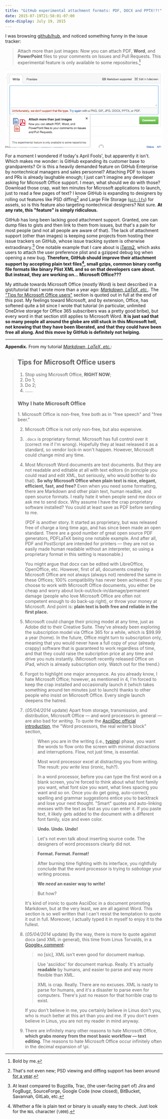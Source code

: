 ```yaml
---
title: "GitHub experimental attachment formats: PDF, DOCX and PPTX!?!"
date: 2015-07-19T21:58:01-07:00
date-display: July 19, 2015
---
```

I was browsing [github/hub](https://github.com/github/hub), and noticed something funny in the issue tracker:

> Attach more than just images: Now you can attach PDF, **Word**, and **PowerPoint** files to your comments on Issues and Pull Requests. This experimental feature is only available to some repositories.[^bold]

[^bold]: Bold by me.

!["Attach more than just images: Now you can attach PDF, Word, and PowerPoint files to your comments on Issues and Pull Requests." WOW, JUST WOW.](/img/20150719-github-attachment-new-formats.png)

For a moment I wondered if today's April Fools', but apparently it isn't. Which makes me wonder: is GitHub expanding its customer base to grandparents? Or is this a heavily demanded feature on GitHub Enterprise by nontechnical managers and sales personnel? Attaching PDF to issues and PRs is already laughable enough; I just can't imagine any developer asking for Microsoft Office support. I mean, what should we do with those? Download those crap, wait ten minutes for Microsoft applications to launch, just to read a few pages of text? I know GitHub is expanding to designers by rolling out features like PSD diffing[^psd] and Large File Storage ([`git-lfs`](https://git-lfs.github.com/)) for assets, so is this feature also targeting nontechnical designers? Not sure. **At any rate, this "feature" is simply ridiculous.**

[^psd]: That's not even new; PSD viewing and diffing support has been around [for a year](https://github.com/blog/1845-psd-viewing-diffing).

GitHub has long been lacking good attachment support. Granted, one can dump files to gists and then link to them from issues, but that's a pain for most people (and not all people are aware of that). The lack of attachment support (other than images) is keeping some projects from hosting their issue trackers on GitHub, whose issue tracking system is otherwise extraodinary.[^compare] One notable example that I care about is [iTerm2](https://gitlab.com/gnachman/iterm2/issues), which asks users to attach the user preference plist and a gzipped debug log when opening a new bug. **Therefore, GitHub should improve their attachment support by accepting plain text files[^text], small gzips, common binary config file formats like binary Plist XML and so on that developers care about. But instead, they are working on... Microsoft Office???**

[^compare]: At least compared to Bugzilla, Trac, (the user-facing part of) Jira and FogBugz, SourceForge, Google Code (now closed), BitBucket, Savannah, GitLab, etc.

[^text]: Whether a file is plain text or binary is usually easy to check. Just look for the `NUL` character (`\000`).

My attitude towards Microsoft Office (mostly Word) is best described in a gist/tutorial that I wrote more than a year ago: [*Markdown, LaTeX, etc.*](https://gist.github.com/zmwangx/9987772). The ["Tips for Microsoft Office users"](https://gist.github.com/zmwangx/9987772#tips-for-microsoft-office-users) section is quoted out in full at the end of this post. My feelings toward Microsoft, and by extension, Office, has softened quite a bit since I wrote that tutorial (in particular, unlimited OneDrive storage for Office 365 subscribers was a pretty good bribe), but every word in that section still applies to Microsoft Word. **It is just sad that so many people all around the globe are still stuck in this Microsoft hell, not knowing that they have been liberated, and that they could have been free all along. And this move by GitHub is definitely not helping.**

---

**Appendix.** From my tutorial [*Markdown, LaTeX, etc.*](https://gist.github.com/zmwangx/9987772):

> Tips for Microsoft Office users
> -------------------------------
> 1.  Stop using Microsoft Office, **RIGHT NOW**;
> 2.  Do 1;
> 3.  Do 2;
> 4.  ......
>
> <h3>Why I hate Microsoft Office</h3>
> 1.  Microsoft Office is non-free, free both as in "free speech" and "free beer."
>
> 2.  Microsoft Office is not only non-free, but also expensive.
>
> 3.  `.docx` is proprietary format. Microsoft has full control over it (correct me if I'm wrong). Hopefully they at least released it as a standard, so vendor lock-in won't happen. However, Microsoft could change mind any time.
>
> 4.  Most Microsoft Word documents are text documents. But they are not readable and editable at all with text editors (in principle you could read and edit XML, but seriously, who would bother to do that). **So why Microsoft Office when plain text is nice, elegant, efficient, fast, and free?** Even when you need some formatting, there are Markdown and other plain text, human readble, and open source formats. I really hate it when people send me docx or ask me to send docx. Why assume I have the crap proprietary software installed? You could at least save as PDF before sending to me.
>
>     (PDF is another story. It started as proprietary, but was released free of charge a long time ago, and has since been made an open standard. There are a good number of great open source PDF generators, PDFLaTeX being one notable example. And after all, PDF and PostScript are intended for printers — they are not so easily made human readable without an interpreter, so using a proprietary format in this setting is reasonable.)
>
>     You might argue that docx can be edited with LibreOffice, OpenOffice, etc. However, first of all, documents created by Microsoft Office are not always (always not) rendered the same in these Offices; 100% compatibility has never been achieved. If you choose to work with Microsoft Office documents, you either be cheap and worry about lock-out/lock-in/damage/permanent damage (people who love Microsoft Office are often not competent enough to do back-up right), or throw your money at Microsoft. And point is: **plain text is both free and reliable in the first place.**
>
> 5.  Microsoft could change their pricing model at any time, just as Adobe did to their Creative Suite. They've already been exploring the subscription model via Office 365 for a while, which is $99.99 a year (home). In the future, Office might turn to subscription only, meaning that you would never have a full copy of your (already crappy) software that is guaranteed to work regardless of time, and that they could raise the subcription price at any time and drive you nuts instantly. (Microsoft recently released Office on iPad, which is already subscription only. Watch out for the trend.)
>
> 6.  Forgot to highlight one major annoyance. As you already know, I hate Microsoft Office; however, as mentioned in 4, I'm forced to keep the crap installed and occasionally launch it (which takes something around ten minutes just to launch) thanks to other people who insist on Microsoft Office. Every single launch deepens the hatred.
>
> 7.  (*05/04/2014* update) Apart from storage, transmission, and distribution, Microsoft Office &mdash; and word processors in general &mdash; are also bad for *writing*. To quote the [AsciiDoc official introduction](http://asciidoctor.org/docs/what-is-asciidoc/), the "Word processors, the real writer’s block" section,
>
>     > When you are in the writing (i.e., [typing](http://blog.stoyanstefanov.com/writing-vs-typing/)) phase, you want the words to flow onto the screen with minimal distractions and interruptions. Flow, not just time, is essential.
>
>     > Most word processor excel at distracting you from writing. The result: *you write less* (ironic, huh?).
>
>     > In a word processor, before you can type the first word on a blank screen, you're forced to think about what font family you want, what font size you want, what lines spacing you want and so on. Once you do get going, auto-correct, spelling and grammar suggestions entice you to backtrack and lose your next thought. "Smart" quotes and auto-linking messes with the text as fast as you can enter it. If you paste text, it likely gets added to the document with a different font family, size and even color.
>
>     > **Undo. Undo. Undo!**
>
>     > Let's not even talk about inserting source code. The designers of word processors clearly did not.
>
>     > **Format. Format. Format!**
>
>     > After burning time fighting with its interface, you rightfully conclude that the word processor is trying to *sabotage* your writing process.
>
>     > **We *need* an easier way to write!**
>
>     > But how?
>
>     It's kind of ironic to quote AsciiDoc in a document promoting Markdown, but at the very least, we are all against Word. This section is so well written that I can't resist the temptation to quote it out in full. Moreover, I actually typed it in myself to enjoy it to the fullest.
>
> 8.  (*05/04/2014* update) By the way, there is more to quote against docx (and XML in general), this time from Linus Torvalds, in a [Google+ comment](https://plus.google.com/+LinusTorvalds/posts/X2XVf9Q7MfV):
>
>     > no [sic], XML isn't even good for document markup.
>
>     > Use 'asciidoc' for document markup. Really. It's actually **readable** by humans, and easier to parse and way more flexible than XML.
>
>     > XML is crap. Really. There are no excuses. XML is nasty to parse for humans, and it's a disaster to parse even for computers. There's just no reason for that horrible crap to exist.
>
>     If you don't believe in me, you certainly believe in Linus don't you, who is much better at this art than you and me. If you don't even believe in Linus, you are not my reader in mind anyway.
>
> 9.  There are infinitely many other reasons to hate Microsoft Office, **which grabs money from the most basic workflow — text editing**. The reasons to hate Microsoft Office occur infinitely often in the decimal expansion of \pi.
